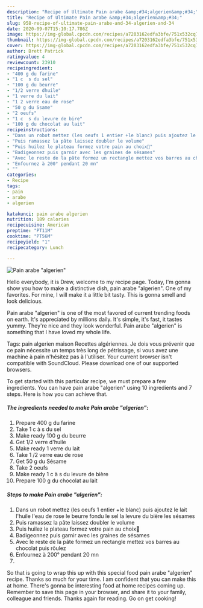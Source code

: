 ```yaml
---
description: "Recipe of Ultimate Pain arabe &amp;#34;algerien&amp;#34;"
title: "Recipe of Ultimate Pain arabe &amp;#34;algerien&amp;#34;"
slug: 958-recipe-of-ultimate-pain-arabe-and-34-algerien-and-34
date: 2020-09-07T15:10:17.786Z
image: https://img-global.cpcdn.com/recipes/a7203162edfa3bfe/751x532cq70/pain-arabe-algerien-photo-principale-de-la-recette.jpg
thumbnail: https://img-global.cpcdn.com/recipes/a7203162edfa3bfe/751x532cq70/pain-arabe-algerien-photo-principale-de-la-recette.jpg
cover: https://img-global.cpcdn.com/recipes/a7203162edfa3bfe/751x532cq70/pain-arabe-algerien-photo-principale-de-la-recette.jpg
author: Brett Patrick
ratingvalue: 4
reviewcount: 23910
recipeingredient:
- "400 g du farine"
- "1 c  s du sel"
- "100 g du beurre"
- "1/2 verre dhuile"
- "1 verre du lait"
- "1 2 verre eau de rose"
- "50 g du Ssame"
- "2 oeufs"
- "1 c  s du levure de bire"
- "100 g du chocolat au lait"
recipeinstructions:
- "Dans un robot mettez (les oeufs 1 entier +le blanc) puis ajoutez le lait l&#39;huile l&#39;eau de rose le beurre fondu le sel la levure du bière les sésames"
- "Puis ramassez la pâte laissez doubler le volume"
- "Puis huilez le plateau formez votre pain au choix🎁"
- "Badigeonnez puis garnir avec les graines de sésames"
- "Avec le reste de la pâte formez un rectangle mettez vos barres au chocolat puis rôulez"
- "Enfournez à 200° pendant 20 mn"
- ""
categories:
- Recipe
tags:
- pain
- arabe
- algerien

katakunci: pain arabe algerien 
nutrition: 189 calories
recipecuisine: American
preptime: "PT11M"
cooktime: "PT56M"
recipeyield: "1"
recipecategory: Lunch

---
```



![Pain arabe &#34;algerien&#34;](https://img-global.cpcdn.com/recipes/a7203162edfa3bfe/751x532cq70/pain-arabe-algerien-photo-principale-de-la-recette.jpg)

Hello everybody, it is Drew, welcome to my recipe page. Today, I'm gonna show you how to make a distinctive dish, pain arabe &#34;algerien&#34;. One of my favorites. For mine, I will make it a little bit tasty. This is gonna smell and look delicious.

Pain arabe &#34;algerien&#34; is one of the most favored of current trending foods on earth. It's appreciated by millions daily. It's simple, it's fast, it tastes yummy. They're nice and they look wonderful. Pain arabe &#34;algerien&#34; is something that I have loved my whole life.

Tags: pain algerien maison Recettes algériennes. Je dois vous prévenir que ce pain nécessite un temps très long de pétrissage, si vous avez une machine à pain n&#39;hésitez pas à l&#39;utiliser. Your current browser isn&#39;t compatible with SoundCloud. Please download one of our supported browsers.


To get started with this particular recipe, we must prepare a few ingredients. You can have pain arabe &#34;algerien&#34; using 10 ingredients and 7 steps. Here is how you can achieve that.

<!--inarticleads1-->

##### The ingredients needed to make Pain arabe &#34;algerien&#34;:

1. Prepare 400 g du farine
1. Take 1 c à s du sel
1. Make ready 100 g du beurre
1. Get 1/2 verre d&#39;huile
1. Make ready 1 verre du lait
1. Take 1 /2 verre eau de rose
1. Get 50 g du Sésame
1. Take 2 oeufs
1. Make ready 1 c à s du levure de bière
1. Prepare 100 g du chocolat au lait




<!--inarticleads2-->

##### Steps to make Pain arabe &#34;algerien&#34;:

1. Dans un robot mettez (les oeufs 1 entier +le blanc) puis ajoutez le lait l&#39;huile l&#39;eau de rose le beurre fondu le sel la levure du bière les sésames
1. Puis ramassez la pâte laissez doubler le volume
1. Puis huilez le plateau formez votre pain au choix🎁
1. Badigeonnez puis garnir avec les graines de sésames
1. Avec le reste de la pâte formez un rectangle mettez vos barres au chocolat puis rôulez
1. Enfournez à 200° pendant 20 mn
1. 




So that is going to wrap this up with this special food pain arabe &#34;algerien&#34; recipe. Thanks so much for your time. I am confident that you can make this at home. There's gonna be interesting food at home recipes coming up. Remember to save this page in your browser, and share it to your family, colleague and friends. Thanks again for reading. Go on get cooking!
